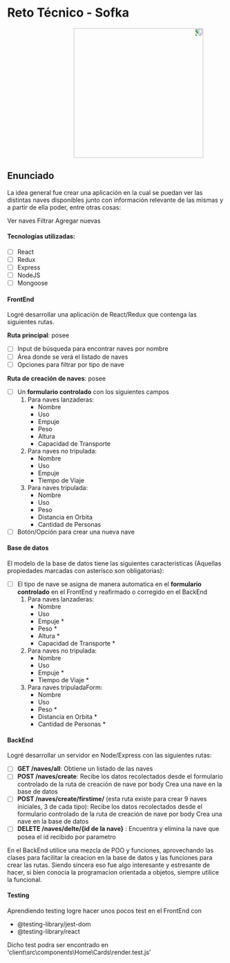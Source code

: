 # Reto Técnico - Sofka

<p align="right" style="margin-right:50px;" >
  <img height="300"  style="transform:rotate(90deg)" src="https://upload.wikimedia.org/wikipedia/commons/4/4f/Space-Shuttle-Discovery-Lanceering.jpg" />
</p>

## Enunciado

La idea general fue crear una aplicación en la cual se puedan ver las distintas naves disponibles junto con información relevante de las mismas y a partir de ella poder, entre otras cosas:

 Ver naves
 Filtrar 
 Agregar nuevas


#### Tecnologías utilizadas:
- [ ] React
- [ ] Redux
- [ ] Express
- [ ] NodeJS
- [ ] Mongoose

#### FrontEnd

Logré desarrollar una aplicación de React/Redux que contenga las siguientes rutas.

__Ruta principal__: posee
- [ ] Input de búsqueda para encontrar naves por nombre
- [ ] Área donde se verá el listado de naves
- [ ] Opciones para filtrar por tipo de nave

__Ruta de creación de naves__: posee
- [ ] Un __formulario controlado__ con los siguientes campos
  1. Para naves lanzaderas:
     - Nombre
     - Uso
     - Empuje
     - Peso
     - Altura
     - Capacidad de Transporte
  2. Para naves no tripulada:
     - Nombre
     - Uso
     - Empuje
     - Tiempo de Viaje
  3. Para naves tripulada:
     - Nombre
     - Uso
     - Peso
     - Distancia en Orbita
     - Cantidad de Personas
- [ ] Botón/Opción para crear una nueva nave

#### Base de datos

El modelo de la base de datos tiene las siguientes caracteristicas (Aquellas propiedades marcadas con asterísco son obligatorias):
- [ ] El tipo de nave se asigna de manera automatica en el __formulario controlado__ en el FrontEnd y reafirmado o corregido en el BackEnd 
  1. Para naves lanzaderas:
     - Nombre
     - Uso
     - Empuje *
     - Peso *
     - Altura *
     - Capacidad de Transporte *
  2. Para naves no tripulada:
     - Nombre
     - Uso
     - Empuje *
     - Tiempo de Viaje *
  3. Para naves tripuladaForm:
     - Nombre
     - Uso
     - Peso *
     - Distancia en Orbita *
     - Cantidad de Personas *

#### BackEnd

Logré desarrollar un servidor en Node/Express con las siguientes rutas:

- [ ] __GET /naves/all__:
 Obtiene un listado de las naves
- [ ] __POST /naves/create__:
 Recibe los datos recolectados desde el formulario controlado de la ruta de creación de nave por body
 Crea una nave en la base de datos
- [ ] __POST /naves/create/firstime/__ (esta ruta existe para crear 9 naves iniciales, 3 de cada tipo):
 Recibe los datos recolectados desde el formulario controlado de la ruta de creación de nave por body 
 Crea una nave en la base de datos
- [ ] __DELETE /naves/delte/{id de la nave}__ :
 Encuentra y elimina la nave que posea el id recibido por parametro

En el BackEnd utilice una mezcla de POO y funciones, aprovechando las clases para facilitar la creacion en la base de datos y las funciones para crear las rutas.
Siendo sincera eso fue algo interesante y estresante de hacer, si bien conocia la programacion orientada a objetos, siempre utilice la funcional. 

#### Testing

Aprendiendo testing logre hacer unos pocos test en el FrontEnd con 

 - @testing-library/jest-dom 
 - @testing-library/react

Dicho test podra ser encontrado en 'client\src\components\Home\Cards\render.test.js'